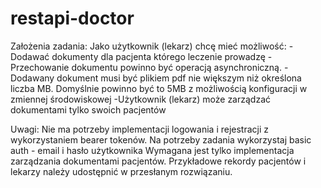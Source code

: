 # restapi-doctor

Założenia zadania:
Jako użytkownik (lekarz) chcę mieć możliwość:
-Dodawać dokumenty dla pacjenta którego leczenie prowadzę
-Przechowanie dokumentu powinno być operacją asynchroniczną.
-Dodawany dokument musi być plikiem pdf nie większym niż określona liczba MB. Domyślnie powinno być to 5MB z możliwością konfiguracji w zmiennej środowiskowej
-Użytkownik (lekarz) może zarządzać dokumentami tylko swoich pacjentów

Uwagi:
Nie ma potrzeby implementacji logowania i rejestracji z wykorzystaniem bearer tokenów. Na potrzeby zadania wykorzystaj basic auth - email i hasło użytkownika
Wymagana jest tylko implementacja zarządzania dokumentami pacjentów. Przykładowe rekordy pacjentów i lekarzy należy udostępnić w przesłanym rozwiązaniu.
